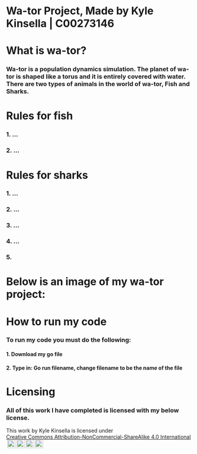# Wa-tor Project, Made by Kyle Kinsella | C00273146

# What is wa-tor?
### Wa-tor is a population dynamics simulation. The planet of wa-tor is shaped like a torus and it is entirely covered with water. There are two types of animals in the world of wa-tor, Fish and Sharks.

# Rules for fish
### 1. ...<br>
### 2. ...<br>

# Rules for sharks
### 1. ...<br>
### 2. ...<br>
### 3. ...<br>
### 4. ...<br>
### 5. 

# Below is an image of my wa-tor project:
<!-- ![Dining Philosophers](images/diningPhi.png) -->

# How to run my code
### To run my code you must do the following:
#### 1. Download my go file
#### 2. Type in: Go run filename, change filename to be the name of the file

# Licensing
### All of this work I have completed is licensed with my below license.
<p xmlns:cc="http://creativecommons.org/ns#" >This work by <span property="cc:attributionName">Kyle Kinsella</span> is licensed under <a href="https://creativecommons.org/licenses/by-nc-sa/4.0/?ref=chooser-v1" target="_blank" rel="license noopener noreferrer" style="display:inline-block;">Creative Commons Attribution-NonCommercial-ShareAlike 4.0 International<img style="height:22px!important;margin-left:3px;vertical-align:text-bottom;" src="https://mirrors.creativecommons.org/presskit/icons/cc.svg?ref=chooser-v1" alt=""><img style="height:22px!important;margin-left:3px;vertical-align:text-bottom;" src="https://mirrors.creativecommons.org/presskit/icons/by.svg?ref=chooser-v1" alt=""><img style="height:22px!important;margin-left:3px;vertical-align:text-bottom;" src="https://mirrors.creativecommons.org/presskit/icons/nc.svg?ref=chooser-v1" alt=""><img style="height:22px!important;margin-left:3px;vertical-align:text-bottom;" src="https://mirrors.creativecommons.org/presskit/icons/sa.svg?ref=chooser-v1" alt=""></a></p> 
